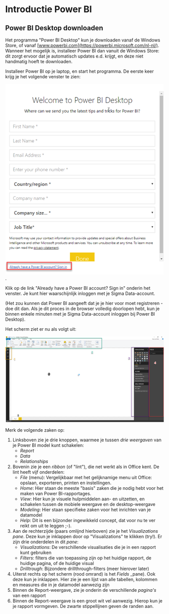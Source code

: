 # Introductie Power BI

## Power BI Desktop downloaden

Het programma "Power BI Desktop" kun je downloaden vanaf de Windows Store, of vanaf [www.powerbi.com](https://powerbi.microsoft.com/nl-nl/). Wanneer het mogelijk is, installeer Power BI dan vanuit de Windows Store: dit zorgt ervoor dat je automatisch updates e.d. krijgt, en deze niet handmatig hoeft te downloaden. 

Installeer Power BI op je laptop, en start het programma. De eerste keer krijg je het volgende venster te zien:

![Registration form](img/sign-in-powerbi.png).

Klik op de link "Already have a Power BI account? Sign in" onderin het venster. Je kunt hier waarschijnlijk inloggen met je Sigma Data-account.

(Het zou kunnen dat Power BI aangeeft dat je je hier voor moet registreren - doe dit dan. Als je dit proces in de browser volledig doorlopen hebt, kun je binnen enkele minuten met je Sigma Data-account inloggen bij Power BI Desktop).

Het scherm ziet er nu als volgt uit:

![Power BI screenshot](img/powerbi-screenshot.png)

Merk de volgende zaken op:

1. Linksboven zie je drie knoppen, waarmee je tussen *drie weergaven* van je Power BI model kunt schakelen:
   * *Report*
   * *Data*
   * *Relationships*
2. Bovenin zie je een *ribbon* (of "lint"), die net werkt als in Office kent. De lint heeft vijf onderdelen:
   * *File* (menu): Vergelijkbaar met het gelijknamige menu uit Office: opslaan, exporteren, printen en instellingen.
   * *Home*: Hier staan de meeste "basis" zaken die je nodig hebt voor het maken van Power BI-rapportages.
   * *View*: Hier kun je visuele hulpmiddelen aan- en uitzetten, en schakelen tussen de mobiele weergave en de desktop-weergave
   * *Modeling*: Hier staan specifieke zaken voor het inrichten van je datamodel
   * *Help*: Dit is een bijzonder ingewikkeld concept, dat voor nu te ver reikt om uit te leggen ;-).
3. Aan de rechterzijde (paars omlijnd hierboven) zie je het *Visualizations* _pane_. Deze kun je inklappen door op "Visualizations" te klikken (try!). Er zijn drie onderdelen in dit _pane_:
   * *Visualizations*: De verschillende visualisaties die je in een rapport kunt gebruiken
   * *Filters*: filters die van toepassing zijn op het huidige rapport, de huidige pagina, of de huidige visual
   * *Drilltrough*: Bijzondere drillthrough-filters (meer hierover later)
4. Uiterst rechts op het scherm (rood omrand) is het *Fields* _pane). Ook deze kun je inklappen. Hier zie je een lijst van alle tabellen, kolommen en measures die in je datamodel aanwezig zijn
5. Binnen de Report-weergave, zie je onderin de verschillende *pagina's* van een rapport
6. Binnen de Report-weergave is een groot wit vel aanwezig. Hierop kun je je rapport vormgeven. De zwarte stippellijnen geven de randen aan.

